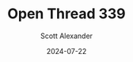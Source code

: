 ---
layout: podcast
title: "Open Thread 339"
author: Scott Alexander
description: https://www.astralcodexten.com/p/open-thread-339
date: 2024-07-22
length: 302403
duration: 75
guid: open-thread-339
---